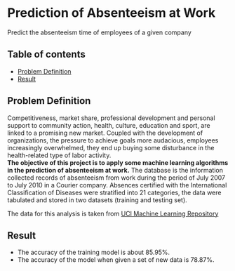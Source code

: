 # Prediction of Absenteeism at Work
Predict the absenteeism time of employees of a given company

## Table of contents
* [Problem Definition](#problem-definition)
* [Result](#result)

## Problem Definition
Competitiveness, market share, professional development and personal support to community action, health, culture, education and sport, are linked to a promising new market. Coupled with the development of organizations, the pressure to achieve goals more audacious, employees increasingly overwhelmed, they end up buying some disturbance in the health-related type of labor activity. <br>
**The objective of this project is to apply some machine learning algorithms in the prediction of absenteeism at work.** The database is the information collected records of absenteeism from work during the period of July 2007 to July 2010 in a Courier company. Absences certified with the International Classification of Diseases were stratified into 21 categories, the data were tabulated and stored in two datasets (training and testing set).

The data for this analysis is taken from [UCI Machine Learning Repository](http://archive.ics.uci.edu/ml/datasets/Absenteeism+at+work#)

## Result
* The accuracy of the training model is about 85.95%.
* The accuracy of the model when given a set of new data is 78.87%.
